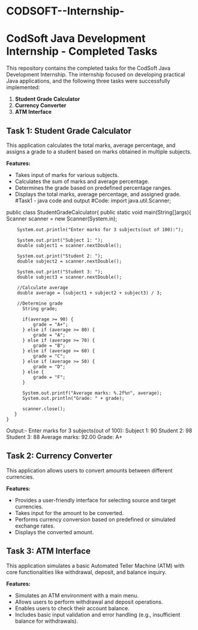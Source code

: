 # CODSOFT--Internship-
# CodSoft Java Development Internship - Completed Tasks

This repository contains the completed tasks for the CodSoft Java Development Internship. The internship focused on developing practical Java applications, and the following three tasks were successfully implemented:

1.  **Student Grade Calculator**
2.  **Currency Converter**
3.  **ATM Interface**


## Task 1: Student Grade Calculator

This application calculates the total marks, average percentage, and assigns a grade to a student based on marks obtained in multiple subjects.

**Features:**

*   Takes input of marks for various subjects.
*   Calculates the sum of marks and average percentage.
*   Determines the grade based on predefined percentage ranges.
*   Displays the total marks, average percentage, and assigned grade.
#Task1 - java code and output
#Code:
     import java.util.Scanner;

public class StudentGradeCalculator{
    public static void main(String[]args){
        Scanner scanner = new Scanner(System.in);
        
        System.out.println("Enter marks for 3 subjects(out of 100):");
        
        System.out.print("Subject 1: ");
        double subject1 = scanner.nextDouble();
        
        System.out.print("Student 2: ");
        double subject2 = scanner.nextDouble();
        
        System.out.print("Student 3: ");
        double subject3 = scanner.nextDouble();
        
        //Calculate average
        double average = (subject1 + subject2 + subject3) / 3;
        
        //Determine grade
          String grade;
          
          if(average >= 90) {
              grade = "A+";
          } else if (average >= 80) {
              grade = "A";
          } else if (average >= 70) {
              grade = "B";
          } else if (average >= 60) {
              grade = "C";
          } else if (average >= 50) {
              grade = "D";
          } else {
              grade = "F";
          }
          
          System.out.printf("Average marks: %.2f%n", average);
          System.out.println("Grade: " + grade);
          
          scanner.close();
       } 
    }
Output:-
Enter marks for 3 subjects(out of 100):
Subject 1: 90
Student 2: 98
Student 3: 88
Average marks: 92.00
Grade: A+



## Task 2: Currency Converter

This application allows users to convert amounts between different currencies.

**Features:**

*   Provides a user-friendly interface for selecting source and target currencies.
*   Takes input for the amount to be converted.
*   Performs currency conversion based on predefined or simulated exchange rates.
*   Displays the converted amount.

## Task 3: ATM Interface

This application simulates a basic Automated Teller Machine (ATM) with core functionalities like withdrawal, deposit, and balance inquiry.

**Features:**

*   Simulates an ATM environment with a main menu.
*   Allows users to perform withdrawal and deposit operations.
*   Enables users to check their account balance.
*   Includes basic input validation and error handling (e.g., insufficient balance for withdrawals).

